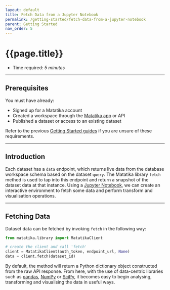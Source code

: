 ```yaml
---
layout: default
title: Fetch Data from a Jupyter Notebook
permalink: /getting-started/fetch-data-from-a-jupyter-notebook
parent: Getting Started
nav_order: 5
---
```


# {{page.title}}

- Time required: _5 minutes_

---

## Prerequisites

You must have already:

- Signed up for a Matatika account
- Created a workspace through the [Matatika app]({{site.app_url}}) or API
- Published a dataset or access to an existing dataset

Refer to the previous [Getting Started guides]({{site.baseurl}}/getting-started) if you are unsure of these requirements.

---

## Introduction

Each dataset has a `data` endpoint, which returns live data from the database workspace schema based on the dataset `query`. The Matatika library `fetch` method is used to tap into this endpoint and return a snapshot of the dataset data at that instance. Using a [Jupyter Notebook](https://jupyter.readthedocs.io/en/latest/), we can create an interactive environment to fetch some data and perform transform and visualisation operations.

---

## Fetching Data

Dataset data can be fetched by invoking `fetch` in the following way:

```py
from matatika.library import MatatikaClient

# create the client and call 'fetch'
client = MatatikaClient(auth_token, endpoint_url, None)
data = client.fetch(dataset_id)
```

By default, the method will return a Python dictionary object constructed from the raw API response. From here, with the use of data-centric libraries such as [pandas](https://pandas.pydata.org/), [NumPy](https://numpy.org/) or [SciPy](https://www.scipy.org/), it becomes easy to begin analysing, transforming and visualising the data in useful ways.
